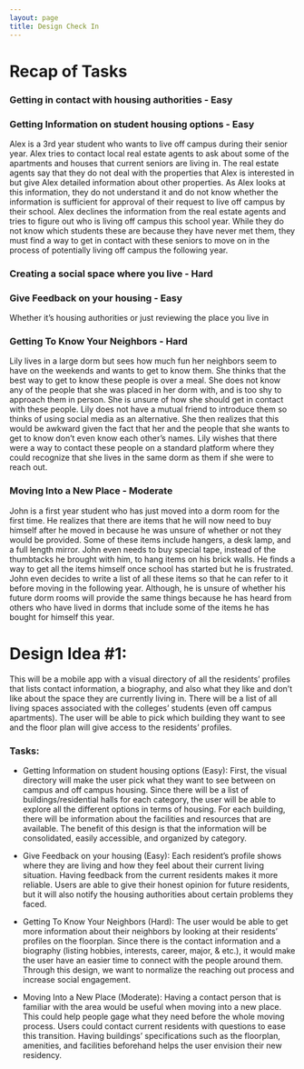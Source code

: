 ```yaml
---
layout: page
title: Design Check In
---
```

# Recap of Tasks

### Getting in contact with housing authorities - Easy  

### Getting Information on student housing options - Easy

Alex is a 3rd year student who wants to live off campus during their senior year. Alex tries to contact local real estate agents to ask about some of the apartments and houses that current seniors are living in. The real estate agents say that they do not deal with the properties that Alex is interested in but give Alex detailed information about other properties. As Alex looks at this information, they do not understand it and do not know whether the information is sufficient for approval of their request to live off campus by their school. Alex declines the information from the real estate agents and tries to figure out who is living off campus this school year. While they do not know which students these are because they have never met them, they must find a way to get in contact with these seniors to move on in the process of potentially living off campus the following year.

### Creating a social space where you live - Hard

### Give Feedback on your housing - Easy	

Whether it’s housing authorities or just reviewing the place you live in

### Getting To Know Your Neighbors - Hard 

Lily lives in a large dorm but sees how much fun her neighbors seem to have on the weekends and wants to get to know them. She thinks that the best way to get to know these people is over a meal. She does not know any of the people that she was placed in her dorm with, and is too shy to approach them in person. She is unsure of how she should get in contact with these people. Lily does not have a mutual friend to introduce them so thinks of using social media as an alternative. She then realizes that this would be awkward given the fact that her and the people that she wants to get to know don’t even know each other’s names. Lily wishes that there were a way to contact these people on a standard platform where they could recognize that she lives in the same dorm as them if she were to reach out.

### Moving Into a New Place - Moderate

John is a first year student who has just moved into a dorm room for the first time. He realizes that there are items that he will now need to buy himself after he moved in because he was unsure of whether or not they would be provided. Some of these items include hangers, a desk lamp, and a full length mirror. John even needs to buy special tape, instead of the thumbtacks he brought with him, to hang items on his brick walls. He finds a way to get all the items himself once school has started but he is frustrated. John even decides to write a list of all these items so that he can refer to it before moving in the following year. Although, he is unsure of whether his future dorm rooms will provide the same things because he has heard from others who have lived in dorms that include some of the items he has bought for himself this year.

# Design Idea #1: 
This will be a mobile app with a visual directory of all the residents’ profiles that lists contact information, a biography, and also what they like and don’t like about the space they are currently living in. There will be a list of all living spaces associated with the colleges’ students (even off campus apartments). The user will be able to pick which building they want to see and the floor plan will give access to the residents’ profiles. 

### Tasks:

- Getting Information on student housing options (Easy): First, the visual directory will make the user pick what they want to see between on campus and off campus housing. Since there will be a list of buildings/residential halls for each category, the user will be able to explore all the different options in terms of housing. For each building, there will be information about the facilities and resources that are available. The benefit of this design is that the information will be consolidated, easily accessible, and organized by category. 

- Give Feedback on your housing (Easy): Each resident’s profile shows where they are living and how they feel about their current living situation. Having feedback from the current residents makes it more reliable. Users are able to give their honest opinion for future residents, but it will also notify the housing authorities about certain problems they faced. 

- Getting To Know Your Neighbors (Hard): The user would be able to get more information about their neighbors by looking at their residents’ profiles on the floorplan. Since there is the contact information and a biography (listing hobbies, interests, career, major, & etc.), it would make the user have an easier time to connect with the people around them. Through this design, we want to normalize the reaching out process and increase social engagement. 

- Moving Into a New Place (Moderate): Having a contact person that is familiar with the area would be useful when moving into a new place. This could help people gage what they need before the whole moving process. Users could contact current residents with questions to ease this transition. Having buildings’ specifications such as the floorplan, amenities, and facilities beforehand helps the user envision their new residency. 


